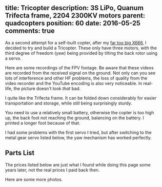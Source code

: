 title: Tricopter
description: 3S LiPo, Quanum Trifecta frame, 2204 2300KV motors
parent: quadcopters
position: 60
date: 2016-05-25
comments: true
---

<!--% backToParent() %-->

As a second attempt for a self-built copter, after my [far too big X666](x666.html), I decided to try and build a Tricopter.
These only have three motors, with the third degree of freedom (yaw) being provided by tilting the back rotor using a servo.

<!--%
lightgallery([
    [ "img/trifecta_photo_1.jpg", "Top view" ],
    [ "img/trifecta_photo_2.jpg", "Front view" ],
    [ "img/trifecta_photo_4.jpg", "Top back right view" ],
    [ "img/trifecta_photo_3.jpg", "Top back left view" ],
    [ "img/trifecta_photo_5.jpg", "Yaw mechanism tilted" ],
    [ "img/trifecta_photo_8.jpg", "Folded up, side view" ]
])
%-->

Here are some recordings of the FPV footage.
Be aware that these videos are recorded from the received signal on the ground.
Not only can you see lots of interference and other HF problems, the loss of quality from the video recorder and the YouTube encoding is also very noticeable.
In real-life, the picture doesn't look *that* bad.

<!--%
lightgallery([
    [ "https://www.youtube.com/watch?v=OyqBxzw04xs", "img/xytrifecta_crash_yaw_thumb.jpg", "Quanum Trifecta Crash Yaw Mechanism"],
    [ "https://www.youtube.com/watch?v=e11Yb5sWEGo", "img/xytrifecta_crash_thumb.jpg", "Quanum Trifecta mysterious crash" ]
])
%-->

I quite like the Trifecta frame.
It can be folded down considerably for easier transportation and storage, while still being surprisingly sturdy.

You need to use a relatively small battery, otherwise the copter is too high up, the back foot not reaching the ground, balancing on the battery.
I printed a longer foot because of that.

I had some problems with the first servo I tried, but after switching to the metal gear servo listed below, the yaw mechanism has worked perfectly.

## Parts List

The prices listed below are just what I found while doing this page some years later, not the real prices I paid back then.

<!--%
tableHelper([ "align-right", "align-last-right", "align-right monospaced"],
    [ "Part", "Description", "Cost" ], [
        [ "Frame", ("Quanum Trifecta Mini Foldable Tricopter Frame", "https://hobbyking.com/en_us/quanum-trifecta-mini-foldable-tricopter-frame-kit.html"), "27.67€" ],
        [ "Servo", ("Emax ES09MD Digital Metallgetriebe Mini Servo", "https://www.premium-modellbau.de/emax-es09md-digital-metallgetriebe-mini-servo-15g-0-08s-2-6kg-kugellager-es08md"), "12.90€" ],
        [ "FC", ("AfroFlight Naze32 Rev6 Flight Controller (Acro)", "https://hobbyking.com/en_us/afroflight-naze32-rev6-flight-controller-acro.html"), "23.06€" ],
        [ "ESCs", ("3x ZTW Spider Series 18A OPTO Multi-Rotor ESC 2~4S (BLHeli/SimonK Firmware)", "https://hobbyking.com/de_de/ztw-spider-series-18a-opto-multi-rotor-esc-2-4s-blheli-simonk-firmware.html"), "24.99€" ],
        [ "Motors CW", ("2x Multistar Elite 2204-2300KV Multi-Rotor Motor 3-4S (CW Prop Adapter)", "https://hobbyking.com/en_us/multistar-elite-2204-2300kv-multi-rotor-motor-cw-prop-adapter.html"), "23.90€" ],
        [ "Motors CCW", ("1x Multistar Elite 2204-2300KV Multi-Rotor Motor 3-4S (CCW Prop Adapter)", "https://hobbyking.com/en_us/multistar-elite-2204-2300kv-multi-rotor-motor-ccw-prop-adapter.html"), "12.45€" ],
        [ "Props", ("10 Pairs LDARC 5x4.5x3 5045 5 Inch 3-Blade Propeller CW CCW", "https://www.banggood.com/10-Pairs-LDARC-5x4_5x3-5045-5-Inch-3-Blade-Propeller-CW-CCW-for-RC-FPV-Racing-Drone-p-1067877.html?cur_warehouse=CN&ID=223"), "6.95€" ],
        [ "Cam", ("Sony 700TVL PAL FPV Camera", "https://amzn.to/3i0cUh8"), "15.00€" ],
        [ "VTx", ("SkyZone TS5823 5.8GHz 32CH A/V 200mW Mini FPV Transmitter", "https://hobbyking.com/en_us/skyzone-ts5823-5-8ghz-32ch-a-v-200mw-mini-fpv-transmitter-v2.html"), "17.12€" ],
        [ "OSD", ("Minim OSD v1.1", "https://hobbyking.com/en_us/minim-osd-v1-1.html"), "19.79€" ],
        [ "Rx", ("FrSky D8R-XP 2.4Ghz Receiver (w/telemetry & CPPM)", "https://hobbyking.com/en_us/frsky-d8r-xp-2-4ghz-receiver-w-telemetry-cppm.html"), "25.66€" ],
        [ "Battery", ("Turnigy 1400mAh 3S 40C Lipo Pack w/XT60", "https://hobbyking.com/en_us/turnigy-1400mah-3s-40c-lipo-pack-w-xt60.html?queryID=&objectID=78388"), "13.42€" ],
        [ "OLED", ("128x64 I2C OLED", "https://amzn.to/3usYHMi"), "9.99€" ],
        [ "", "Sum", "232.90€" ]
    ]
)
%-->

Here are some more photos.

<!--%
lightgallery([
    [ "img/trifecta_photo_6.jpg", "Folded up, back view" ],
    [ "img/trifecta_photo_7.jpg", "Folded up, front view" ],
    [ "img/quanum_trifecta_1.jpg", "Front view with Xiaomi Yi" ],
    [ "img/quanum_trifecta_6.jpg", "3D printed electronics mount on top" ],
    [ "img/quanum_trifecta_4.jpg", "3D printed longer back leg, on copter" ],
    [ "img/quanum_trifecta_5.jpg", "3D printed longer back leg" ],
    [ "img/quanum_trifecta_7.jpg", "3D printed electronics mount" ],
    [ "img/quanum_trifecta_8.jpg", "Copter closed up" ],
    [ "img/quanum_trifecta_2.jpg", "Xiaomi Yi 3D printed holder" ],
    [ "img/quanum_trifecta_3.jpg", "Poorly 3D printed camera holder" ]
])
%-->
